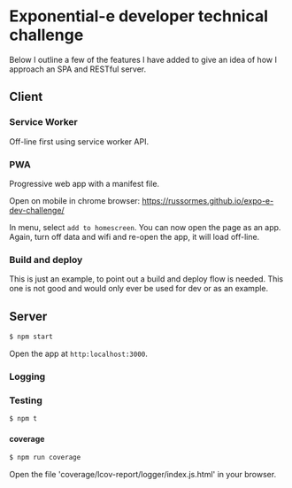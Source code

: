 # Exponential-e developer technical challenge
Below I outline a few of the features I have added to give an idea of how I approach an SPA and RESTful server.

## Client
### Service Worker
Off-line first using service worker API.

### PWA
Progressive web app with a manifest file.

Open on mobile in chrome browser: https://russormes.github.io/expo-e-dev-challenge/

In menu, select `add to homescreen`. You can now open the page as an app. Again, turn off data and wifi and re-open the app, it will load off-line.

### Build and deploy
This is just an example, to point out a build and deploy flow is needed. This one is not good and would only ever be used for dev or as an example.

## Server
```sh
$ npm start
```
Open the app at `http:localhost:3000`.
### Logging

### Testing
```sh
$ npm t
```

#### coverage
```sh
$ npm run coverage
```
Open the file 'coverage/lcov-report/logger/index.js.html' in your browser.
